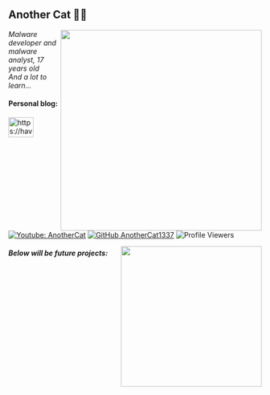 <h2>Another Cat 🐱‍👤</h2>

<img align='right' src="https://github-readme-stats-sigma-five.vercel.app/api?username=AnotherCat1337&show_icons=true&theme=dracula" width="400"> 

<p><em> Malware developer and malware analyst, 17 years old<br>
    And a lot to learn...
</em></p>

<h4 align="left">Personal blog:</h4>
<p align="left">
<a href="https://havenotdoneyet.github.io/" target="blank"><img align="center" src="https://www.svgrepo.com/show/10382/blogger.svg" alt="https://havenotdoneyet.github.io/" height="40" width="50" /></a>
</p>

[![Youtube: AnotherCat](https://img.shields.io/twitter/follow/AnotherCat?style=flat-square)](https://www.youtube.com/@anothercat1337)
[![GitHub AnotherCat1337](https://img.shields.io/github/followers/AnotherCat1337?label=follow%20github&style=flat-square)](https://github.com/AnotherCat1337)
![Profile Viewers](https://komarev.com/ghpvc/?username=AnotherCat1337)

<img align="right" src="https://github-readme-stats.vercel.app/api/top-langs/?username=AnotherCat1337&layout=compact&show_icons=true&theme=cobalt" width="280" /> 

<h5>Below will be future projects:</h5>

<!-- - <a href="https://github.com/AnotherCat1337/Project" > ETC</a> -->
